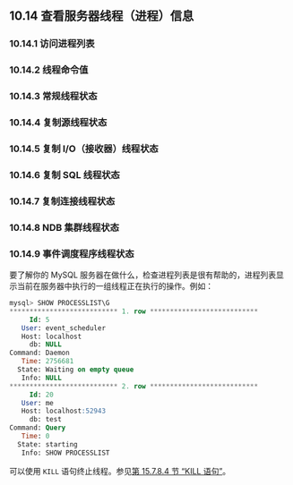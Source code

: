 ## 10.14 查看服务器线程（进程）信息

### 10.14.1 访问进程列表
### 10.14.2 线程命令值
### 10.14.3 常规线程状态
### 10.14.4 复制源线程状态
### 10.14.5 复制 I/O（接收器）线程状态
### 10.14.6 复制 SQL 线程状态
### 10.14.7 复制连接线程状态
### 10.14.8 NDB 集群线程状态
### 10.14.9 事件调度程序线程状态

要了解你的 MySQL 服务器在做什么，检查进程列表是很有帮助的，进程列表显示当前在服务器中执行的一组线程正在执行的操作。例如：

```sql
mysql> SHOW PROCESSLIST\G
*************************** 1. row ***************************
     Id: 5
   User: event_scheduler
   Host: localhost
     db: NULL
Command: Daemon
   Time: 2756681
  State: Waiting on empty queue
   Info: NULL
*************************** 2. row ***************************
     Id: 20
   User: me
   Host: localhost:52943
     db: test
Command: Query
   Time: 0
  State: starting
   Info: SHOW PROCESSLIST
```

可以使用 `KILL` 语句终止线程。参见[第 15.7.8.4 节 “KILL 语句”](#15.7.8.4-KILL-语句)。
